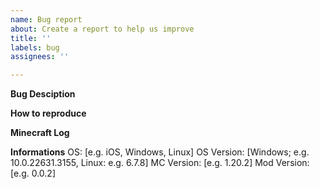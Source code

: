 ```yaml
---
name: Bug report
about: Create a report to help us improve
title: ''
labels: bug
assignees: ''

---
```


**Bug Desciption**

**How to reproduce**

**Minecraft Log**

**Informations**
OS: [e.g. iOS, Windows, Linux]
OS Version: [Windows; e.g. 10.0.22631.3155, Linux: e.g. 6.7.8]
MC Version: [e.g. 1.20.2]
Mod Version: [e.g. 0.0.2]
